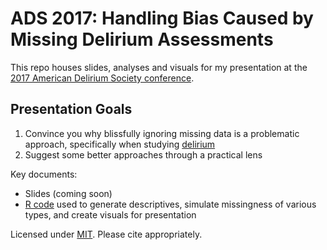 # ADS 2017: Handling Bias Caused by Missing Delirium Assessments

This repo houses slides, analyses and visuals for my presentation at the [2017 American Delirium Society conference](http://www.cvent.com/events/7th-annual-american-delirium-society/event-summary-cd74fed5605a4918bc0a9c0e28561bac.aspx).

## Presentation Goals

1. Convince you why blissfully ignoring missing data is a problematic approach, specifically when studying [delirium](http://www.icudelirium.org)
1. Suggest some better approaches through a practical lens

Key documents:

- Slides (coming soon)
- [R code](ads_presentation.Rmd) used to generate descriptives, simulate missingness of various types, and create visuals for presentation

Licensed under [MIT](https://choosealicense.com/licenses/mit/). Please cite appropriately.
